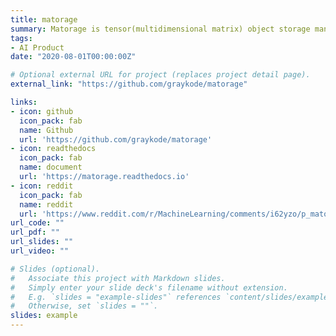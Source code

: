```yaml
---
title: matorage
summary: Matorage is tensor(multidimensional matrix) object storage manager for deep learning framework(Pytorch, Tensorflow V2, Keras)                                                              
tags:
- AI Product
date: "2020-08-01T00:00:00Z"

# Optional external URL for project (replaces project detail page).
external_link: "https://github.com/graykode/matorage"

links:
- icon: github
  icon_pack: fab
  name: Github
  url: 'https://github.com/graykode/matorage'
- icon: readthedocs
  icon_pack: fab
  name: document
  url: 'https://matorage.readthedocs.io'
- icon: reddit
  icon_pack: fab
  name: reddit
  url: 'https://www.reddit.com/r/MachineLearning/comments/i62yzo/p_matorage_tensormultidimensional_matrix_object/'
url_code: ""
url_pdf: ""
url_slides: ""
url_video: ""

# Slides (optional).
#   Associate this project with Markdown slides.
#   Simply enter your slide deck's filename without extension.
#   E.g. `slides = "example-slides"` references `content/slides/example-slides.md`.
#   Otherwise, set `slides = ""`.
slides: example
---
```

